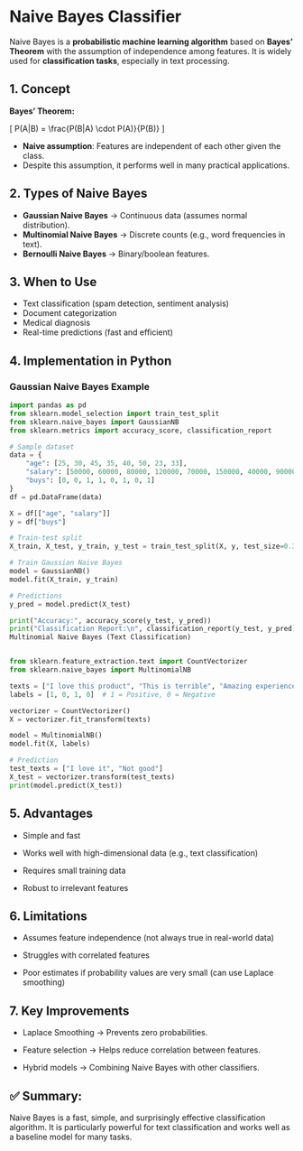 # Naive Bayes Classifier

Naive Bayes is a **probabilistic machine learning algorithm** based on **Bayes’ Theorem** with the assumption of independence among features. It is widely used for **classification tasks**, especially in text processing.


## 1. Concept

**Bayes’ Theorem:**

\[
P(A|B) = \frac{P(B|A) \cdot P(A)}{P(B)}
\]

- **Naive assumption**: Features are independent of each other given the class.
- Despite this assumption, it performs well in many practical applications.


## 2. Types of Naive Bayes
- **Gaussian Naive Bayes** → Continuous data (assumes normal distribution).
- **Multinomial Naive Bayes** → Discrete counts (e.g., word frequencies in text).
- **Bernoulli Naive Bayes** → Binary/boolean features.


## 3. When to Use
- Text classification (spam detection, sentiment analysis)
- Document categorization
- Medical diagnosis
- Real-time predictions (fast and efficient)


## 4. Implementation in Python

### Gaussian Naive Bayes Example
```python
import pandas as pd
from sklearn.model_selection import train_test_split
from sklearn.naive_bayes import GaussianNB
from sklearn.metrics import accuracy_score, classification_report

# Sample dataset
data = {
    "age": [25, 30, 45, 35, 40, 50, 23, 33],
    "salary": [50000, 60000, 80000, 120000, 70000, 150000, 40000, 90000],
    "buys": [0, 0, 1, 1, 0, 1, 0, 1]
}
df = pd.DataFrame(data)

X = df[["age", "salary"]]
y = df["buys"]

# Train-test split
X_train, X_test, y_train, y_test = train_test_split(X, y, test_size=0.3, random_state=42)

# Train Gaussian Naive Bayes
model = GaussianNB()
model.fit(X_train, y_train)

# Predictions
y_pred = model.predict(X_test)

print("Accuracy:", accuracy_score(y_test, y_pred))
print("Classification Report:\n", classification_report(y_test, y_pred))
Multinomial Naive Bayes (Text Classification)

```

```python

from sklearn.feature_extraction.text import CountVectorizer
from sklearn.naive_bayes import MultinomialNB

texts = ["I love this product", "This is terrible", "Amazing experience", "Worst purchase ever"]
labels = [1, 0, 1, 0]  # 1 = Positive, 0 = Negative

vectorizer = CountVectorizer()
X = vectorizer.fit_transform(texts)

model = MultinomialNB()
model.fit(X, labels)

# Prediction
test_texts = ["I love it", "Not good"]
X_test = vectorizer.transform(test_texts)
print(model.predict(X_test))

```
## 5. Advantages

- Simple and fast

- Works well with high-dimensional data (e.g., text classification)

- Requires small training data

- Robust to irrelevant features

## 6. Limitations
- Assumes feature independence (not always true in real-world data)

- Struggles with correlated features

- Poor estimates if probability values are very small (can use Laplace smoothing)

## 7. Key Improvements
- Laplace Smoothing → Prevents zero probabilities.

- Feature selection → Helps reduce correlation between features.

- Hybrid models → Combining Naive Bayes with other classifiers.

## ✅ Summary:

Naive Bayes is a fast, simple, and surprisingly effective classification algorithm.
It is particularly powerful for text classification and works well as a baseline model for many tasks.
